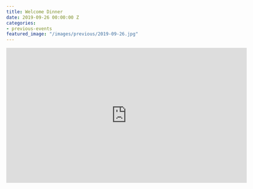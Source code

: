 ```yaml
---
title: Welcome Dinner
date: 2019-09-26 00:00:00 Z
categories:
- previous-events
featured_image: "/images/previous/2019-09-26.jpg"
---
```


<div style = "text-align: center">
<iframe src="https://player.vimeo.com/video/379934341" width="640" height="360" frameborder="0" allow="autoplay; fullscreen" allowfullscreen></iframe>
</div>